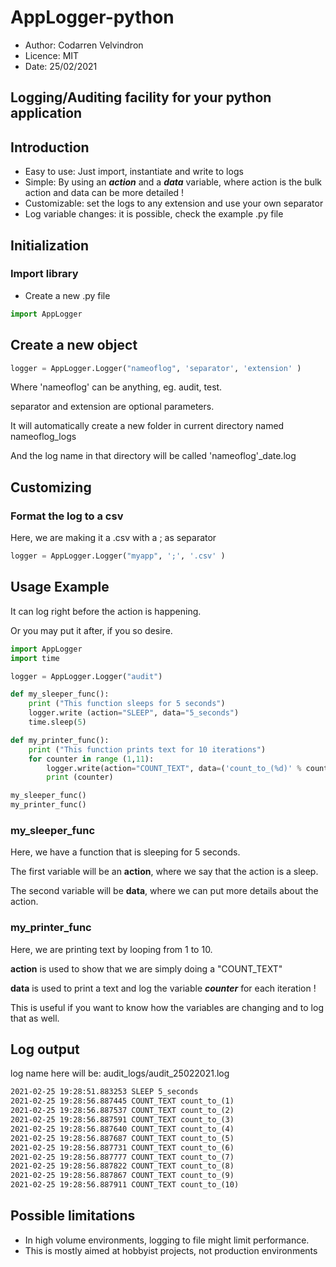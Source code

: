# AppLogger-python
- Author: Codarren Velvindron
- Licence: MIT
- Date: 25/02/2021

## Logging/Auditing facility for your python application

## Introduction
- Easy to use: Just import, instantiate and write to logs
- Simple: By using an ***action*** and a ***data*** variable, where action is the bulk action and data can be more detailed !
- Customizable: set the logs to any extension and use your own separator
- Log variable changes: it is possible, check the example .py file

## Initialization
### Import library
- Create a new .py file
```python
import AppLogger
```

## Create a new object
```python
logger = AppLogger.Logger("nameoflog", 'separator', 'extension' )
```
Where 'nameoflog' can be anything, eg. audit, test.

separator and extension are optional parameters.

It will automatically create a new folder in current directory named nameoflog_logs

And the log name in that directory will be called 'nameoflog'_date.log

## Customizing
### Format the log to a csv
Here, we are making it a .csv with a ; as separator
```python
logger = AppLogger.Logger("myapp", ';', '.csv' )
```

## Usage Example
It can log right before the action is happening.

Or you may put it after, if you so desire.
```python
import AppLogger
import time

logger = AppLogger.Logger("audit")

def my_sleeper_func():
    print ("This function sleeps for 5 seconds")
    logger.write (action="SLEEP", data="5_seconds")
    time.sleep(5)

def my_printer_func():
    print ("This function prints text for 10 iterations")
    for counter in range (1,11):
        logger.write(action="COUNT_TEXT", data=('count_to_(%d)' % counter))
        print (counter)

my_sleeper_func()
my_printer_func()
```
### my_sleeper_func

Here, we have a function that is sleeping for 5 seconds.

The first variable will be an **action**, where we say that the action is a sleep.

The second variable will be **data**, where we can put more details about the action.

### my_printer_func
Here, we are printing text by looping from 1 to 10.

**action** is used to show that we are simply doing a "COUNT_TEXT"

**data** is used to print a text and log the variable ***counter*** for each iteration !

This is useful if you want to know how the variables are changing and to log that as well.

## Log output
log name here will be: audit_logs/audit_25022021.log

```txt
2021-02-25 19:28:51.883253 SLEEP 5_seconds
2021-02-25 19:28:56.887445 COUNT_TEXT count_to_(1)
2021-02-25 19:28:56.887537 COUNT_TEXT count_to_(2)
2021-02-25 19:28:56.887591 COUNT_TEXT count_to_(3)
2021-02-25 19:28:56.887640 COUNT_TEXT count_to_(4)
2021-02-25 19:28:56.887687 COUNT_TEXT count_to_(5)
2021-02-25 19:28:56.887731 COUNT_TEXT count_to_(6)
2021-02-25 19:28:56.887777 COUNT_TEXT count_to_(7)
2021-02-25 19:28:56.887822 COUNT_TEXT count_to_(8)
2021-02-25 19:28:56.887867 COUNT_TEXT count_to_(9)
2021-02-25 19:28:56.887911 COUNT_TEXT count_to_(10)
```

## Possible limitations
- In high volume environments, logging to file might limit performance.
- This is mostly aimed at hobbyist projects, not production environments
